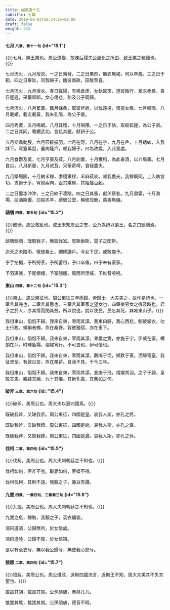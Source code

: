 ```yaml
---
title: 豳風第十五
subtitle: 七篇
date: 2019-06-03T10:14:15+08:00
draft: false
weight: 315
---
```


#### 七月 <small>八章、章十一句</small> {id="15.1"}

{{<alert info>}}七月，陳王業也。周公遭變，故陳后稷先公風化之所由、致王業之艱難也。{{</alert>}}

<p id="15.1.1">七月流火，九月授衣。一之日觱發，二之日栗烈，無衣無褐，何以卒歲。三之日于耜，四之日舉趾，同我婦子，饁彼南畝，田畯至喜。</p>
<p id="15.1.2">七月流火，九月授衣。春日載陽，有鳴倉庚，女執懿筐，遵彼微行，爰求柔桑。春日遲遲，采蘩祁祁，女心傷悲，殆及公子同歸。</p>
<p id="15.1.3">七月流火，八月萑葦。蠶月條桑，取彼斧斨，以伐遠揚，猗彼女桑。七月鳴鵙，八月載績，載玄載黃，我朱孔陽，為公子裳。</p>
<p id="15.1.4">四月秀葽，五月鳴蜩。八月其穫，十月隕蘀。一之日于貉，取彼狐貍，為公子裘。二之日其同，載纘武功，言私其豵，獻豜于公。</p>
<p id="15.1.5">五月斯螽動股，六月莎雞振羽。七月在野，八月在宇，九月在戶，十月蟋蟀，入我牀下。穹窒熏鼠，塞向墐戶，嗟我婦子，曰為改歲，入此室處。</p>
<p id="15.1.6">六月食鬱及薁，七月亨葵及菽。八月剝棗，十月穫稻，為此春酒，以介眉壽。七月食瓜，八月斷壺，九月叔苴，采荼薪樗，食我農夫。</p>
<p id="15.1.7">九月築場圃，十月納禾稼，黍稷重穋，禾麻菽麥。嗟我農夫，我稼既同，上入執宮功，晝爾于茅，宵爾索綯，亟其乘屋，其始播百穀。</p>
<p id="15.1.8">二之日鑿冰沖沖，三之日納于凌陰，四之日其蚤，獻羔祭韭。九月肅霜，十月滌場，朋酒斯饗，曰殺羔羊，躋彼公堂，稱彼兕觥，萬壽無疆。</p>

#### 鴟鴞 <small>四章、章五句</small> {id="15.2"}

{{<alert info>}}鴟鴞，周公救亂也。成王未知周公之志，公乃為詩以遺王，名之曰鴟鴞焉。{{</alert>}}

<p id="15.2.1">鴟鴞鴟鴞，既取我子，無毀我室。恩斯勤斯，鬻子之閔斯。</p>
<p id="15.2.2">迨天之未陰雨，徹彼桑土，綢繆牖戶。今女下民，或敢侮予。</p>
<p id="15.2.3">予手拮据，予所捋荼，予所蓄租，予口卒瘏，曰予未有室家。</p>
<p id="15.2.4">予羽譙譙，予尾翛翛，予室翹翹，風雨所漂搖，予維音嘵嘵。</p>

#### 東山 <small>四章、章十二句</small> {id="15.3"}

{{<alert info>}}東山，周公東征也。周公東征三年而歸，勞歸士，大夫美之，故作是詩也。一章言其完也，二章言其思也，三章言其室家之望女也，四章樂男女之得及時也。君子之於人，序其情而閔其勞，所以說也，說以使民，民忘其死，其唯東山乎。{{</alert>}}

<p id="15.3.1">我徂東山，慆慆不歸。我來自東，零雨其濛。我東曰歸，我心西悲。制彼裳衣，勿士行枚。蜎蜎者蠋，烝在桑野。敦彼獨宿，亦在車下。</p>
<p id="15.3.2">我徂東山，慆慆不歸。我來自東，零雨其濛。果臝之實，亦施于宇。伊威在室，蠨蛸在戶。町畽鹿場，熠燿宵行。不可畏也，伊可懷也。</p>
<p id="15.3.3">我徂東山，慆慆不歸。我來自東，零雨其濛。鸛鳴于垤，婦歎于室。洒埽穹窒，我征聿至。有敦瓜苦，烝在栗薪。自我不見，于今三年。</p>
<p id="15.3.4">我徂東山，慆慆不歸。我來自東，零雨其濛。倉庚于飛，熠燿其羽。之子于歸，皇駁其馬。親結其縭，九十其儀。其新孔嘉，其舊如之何。</p>

#### 破斧 <small>三章、章六句</small> {id="15.4"}

{{<alert info>}}破斧，美周公也。周大夫以惡四國焉。{{</alert>}}

<p id="15.4.1">既破我斧，又缺我斨。周公東征，四國是皇。哀我人斯，亦孔之將。</p>
<p id="15.4.2">既破我斧，又缺我錡。周公東征，四國是吪。哀我人斯，亦孔之嘉。</p>
<p id="15.4.3">既破我斧，又缺我銶。周公東征，四國是遒。哀我人斯，亦孔之休。</p>

#### 伐柯 <small>二章、章四句</small> {id="15.5"}

{{<alert info>}}伐柯，美周公也。周大夫刺朝廷之不知也。{{</alert>}}

<p id="15.5.1">伐柯如何，匪斧不克。取妻如何，匪媒不得。</p>
<p id="15.5.2">伐柯伐柯，其則不遠。我覯之子，籩豆有踐。</p>

#### 九罭 <small>四章、一章四句、三章章三句</small> {id="15.6"}

{{<alert info>}}九罭，美周公也。周大夫刺朝廷之不知也。{{</alert>}}

<p id="15.6.1">九罭之魚，鱒魴，我覯之子，袞衣繡裳。</p>
<p id="15.6.2">鴻飛遵渚，公歸無所，於女信處。</p>
<p id="15.6.3">鴻飛遵陸，公歸不復，於女信宿。</p>
<p id="15.6.4">是以有袞衣兮，無以我公歸兮，無使我心悲兮。</p>

#### 狼跋 <small>二章、章四句</small> {id="15.7"}

{{<alert info>}}狼跋，美周公也。周公攝政，遠則四國流言，近則王不知，周大夫美其不失其聖也。{{</alert>}}

<p id="15.7.1">狼跋其胡，載疐其尾。公孫碩膚，赤舄几几。</p>
<p id="15.7.2">狼疐其尾，載跋其胡。公孫碩膚，德音不瑕。</p>
